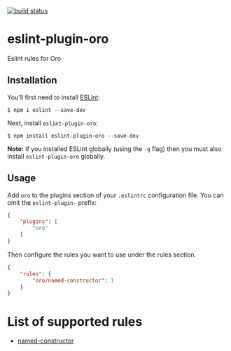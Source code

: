[![build status][travis-image]][travis-url]

# eslint-plugin-oro

Eslint rules for Oro

## Installation

You'll first need to install [ESLint](http://eslint.org):

```
$ npm i eslint --save-dev
```

Next, install `eslint-plugin-oro`:

```
$ npm install eslint-plugin-oro --save-dev
```

**Note:** If you installed ESLint globally (using the `-g` flag) then you must also install `eslint-plugin-oro` globally.

## Usage

Add `oro` to the plugins section of your `.eslintrc` configuration file. You can omit the `eslint-plugin-` prefix:

```json
{
    "plugins": [
        "oro"
    ]
}
```

Then configure the rules you want to use under the rules section.

```json
{
    "rules": {
        "oro/named-constructor": 1
    }
}
```

# List of supported rules

* [named-constructor](docs/rules/named-constructor.md)

[travis-image]: https://img.shields.io/travis/laboro/eslint-plugin-oro/master.svg?style=flat-square
[travis-url]: https://travis-ci.org/laboro/eslint-plugin-oro
